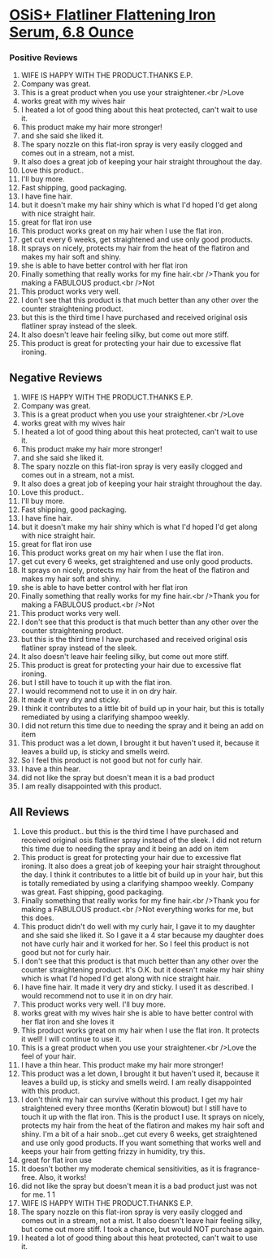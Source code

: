 # [OSiS+ Flatliner Flattening Iron Serum, 6.8 Ounce](https://products.checkmycream.com/products/OSiS+-Flatliner-Flattening-Iron-Serum-6.8-Ounce.html)

### Positive Reviews

<ol>
      <li>WIFE IS HAPPY WITH THE PRODUCT.THANKS E.P.</li>
      <li>Company was great.</li>
      <li>This is a great product when you use your straightener.&lt;br /&gt;Love</li>
      <li>works great with my wives hair</li>
      <li>I heated a lot of good thing about this heat protected, can&#x27;t wait to use it.</li>
      <li>This product make my hair more stronger!</li>
      <li>and she said she liked it.  </li>
      <li>The spary nozzle on this flat-iron spray is very easily clogged and comes out in a stream, not a mist.  </li>
      <li>It also does a great job of keeping your hair straight throughout the day.</li>
      <li>Love this product..</li>
      <li>I&#x27;ll buy more.</li>
      <li>Fast shipping, good packaging.</li>
      <li>I have fine hair.</li>
      <li>but it doesn&#x27;t make my hair shiny which is what I&#x27;d hoped I&#x27;d get along with nice straight hair.</li>
      <li>great for flat iron use</li>
      <li>This product works great on my hair when I use the flat iron.  </li>
      <li>get cut every 6 weeks, get straightened and use only good products.</li>
      <li>It sprays on nicely, protects my hair from the heat of the flatiron and makes my hair soft and shiny.</li>
      <li>she is able to have better control with her flat iron</li>
      <li>Finally something that really works for my fine hair.&lt;br /&gt;Thank you for making a FABULOUS product.&lt;br /&gt;Not</li>
      <li>This product works very well.  </li>
      <li>I don&#x27;t see that this product is that much better than any other over the counter straightening product.</li>
      <li>but this is the third time I have purchased and received original osis flatliner spray instead of the sleek.  </li>
      <li>It also doesn&#x27;t leave hair feeling silky, but come out more stiff.  </li>
      <li>This product is great for protecting your hair due to excessive flat ironing.</li>
</ol>


<h2>Negative Reviews</h2>
<ol>
<li> WIFE IS HAPPY WITH THE PRODUCT.THANKS E.P.</li>
<li> Company was great.</li>
<li> This is a great product when you use your straightener.&lt;br /&gt;Love</li>
<li> works great with my wives hair</li>
<li> I heated a lot of good thing about this heat protected, can&#x27;t wait to use it.</li>
<li> This product make my hair more stronger!</li>
<li> and she said she liked it.  </li>
<li> The spary nozzle on this flat-iron spray is very easily clogged and comes out in a stream, not a mist.  </li>
<li> It also does a great job of keeping your hair straight throughout the day.</li>
<li> Love this product..</li>
<li> I&#x27;ll buy more.</li>
<li> Fast shipping, good packaging.</li>
<li> I have fine hair.</li>
<li> but it doesn&#x27;t make my hair shiny which is what I&#x27;d hoped I&#x27;d get along with nice straight hair.</li>
<li> great for flat iron use</li>
<li> This product works great on my hair when I use the flat iron.  </li>
<li> get cut every 6 weeks, get straightened and use only good products.</li>
<li> It sprays on nicely, protects my hair from the heat of the flatiron and makes my hair soft and shiny.</li>
<li> she is able to have better control with her flat iron</li>
<li> Finally something that really works for my fine hair.&lt;br /&gt;Thank you for making a FABULOUS product.&lt;br /&gt;Not</li>
<li> This product works very well.  </li>
<li> I don&#x27;t see that this product is that much better than any other over the counter straightening product.</li>
<li> but this is the third time I have purchased and received original osis flatliner spray instead of the sleek.  </li>
<li> It also doesn&#x27;t leave hair feeling silky, but come out more stiff.  </li>
<li> This product is great for protecting your hair due to excessive flat ironing.</li>
<li> but I still have to touch it up with the flat iron.</li>
<li> I would recommend not to use it in on dry hair.</li>
<li> It made it very dry and sticky.</li>
<li> I think it contributes to a little bit of build up in your hair, but this is totally remediated by using a clarifying shampoo weekly.</li>
<li> I did not return this time due to needing the spray and it being an add on item</li>
<li> This product was a let down, I brought it but haven&#x27;t used it, because it leaves a build up, is sticky and smells weird.</li>
<li> So I feel this product is not good but not for curly hair.</li>
<li> I have a thin hear.</li>
<li> did not like the spray but doesn&#x27;t mean it is a bad product</li>
<li> I am really disappointed with this product.</li>
</ol>

<h2>All Reviews</h2>

<ol>
    <li> Love this product.. but this is the third time I have purchased and received original osis flatliner spray instead of the sleek.  I did not return this time due to needing the spray and it being an add on item</li>
    <li> This product is great for protecting your hair due to excessive flat ironing. It also does a great job of keeping your hair straight throughout the day. I think it contributes to a little bit of build up in your hair, but this is totally remediated by using a clarifying shampoo weekly. Company was great. Fast shipping, good packaging.</li>
    <li> Finally something that really works for my fine hair.&lt;br /&gt;Thank you for making a FABULOUS product.&lt;br /&gt;Not everything works for me, but this does.</li>
    <li> This product didn&#x27;t do well with my curly hair,  I gave it to my daughter and she said she liked it.  So I gave it a 4 star because my daughter does not have curly hair and it worked for her. So I feel this product is not good but not for curly hair.</li>
    <li> I don&#x27;t see that this product is that much better than any other over the counter straightening product. It&#x27;s O.K. but it doesn&#x27;t make my hair shiny which is what I&#x27;d hoped I&#x27;d get along with nice straight hair.</li>
    <li> I have fine hair. It made it very dry and sticky. I used it as described. I would recommend not to use it in on dry hair.</li>
    <li> This product works very well.  I&#x27;ll buy more.</li>
    <li> works great with my wives hair she is able to have better control with her flat iron and she loves it</li>
    <li> This product works great on my hair when I use the flat iron.  It protects it well!  I will continue to use it.</li>
    <li> This is a great product when you use your straightener.&lt;br /&gt;Love the feel of your hair.</li>
    <li> I have a thin hear. This product make my hair more stronger!</li>
    <li> This product was a let down, I brought it but haven&#x27;t used it, because it leaves a build up, is sticky and smells weird. I am really disappointed with this product.</li>
    <li> I don&#x27;t think my hair can survive without this product. I get my hair straightened every three months (Keratin blowout) but I still have to touch it up with the flat iron. This is the product I use. It sprays on nicely, protects my hair from the heat of the flatiron and makes my hair soft and shiny. I&#x27;m a bit of a hair snob...get cut every 6 weeks, get straightened and use only good products. If you want something that works well and keeps your hair from getting frizzy in humidity, try this.</li>
    <li> great for flat iron use</li>
    <li> It doesn&#x27;t bother my moderate chemical sensitivities, as it is fragrance-free. Also, it works!</li>
    <li> did not like the spray but doesn&#x27;t mean it is a bad product just was not for me.  1 1</li>
    <li> WIFE IS HAPPY WITH THE PRODUCT.THANKS E.P.</li>
    <li> The spary nozzle on this flat-iron spray is very easily clogged and comes out in a stream, not a mist.  It also doesn&#x27;t leave hair feeling silky, but come out more stiff.  I took a chance, but would NOT purchase again.</li>
    <li> I heated a lot of good thing about this heat protected, can&#x27;t wait to use it.</li>
</ol>




